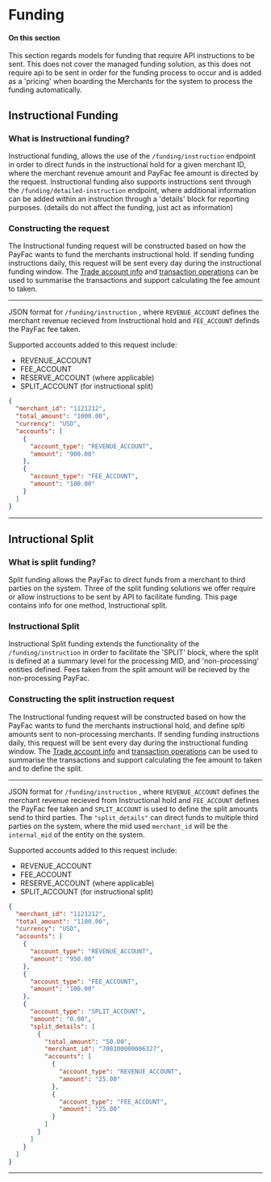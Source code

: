 # Funding

#### On this section
This section regards models for funding that require API instructions to be sent. This does not cover the managed funding solution, as this does not require api to be sent in order for the funding process to occur and is added as a 'pricing' when boarding the Merchants for the system to process the funding automatically.

## Instructional Funding

### What is Instructional funding?

Instructional funding, allows the use of the `/funding/instruction` endpoint in order to direct funds in the instructional hold for a given merchant ID, where the merchant revenue amount and PayFac fee amount is directed by the request. 
Instructional funding also supports instructions sent through the `/funding/detailed-instruction` endpoint, where additional information can be added within an instruction through a 'details' block for reporting purposes. (details do not affect the funding, just act as information)

### Constructing the request

<!--
type: tab
titles: Instructional funding, JSON Instructional funding example
-->

The Instructional funding request will be constructed based on how the PayFac wants to fund the merchants instructional hold. If sending funding instructions daily, this request will be sent every day during the instructional funding window. The [Trade account info](?path=docs/getting-started/account-operations.md)  and [transaction operations](?path=docs/getting-started/transactions.md)  can be used to summarise the transactions and support calculating the fee amount to taken.

---

<!-- type: tab -->

JSON format for `/funding/instruction` , where `REVENUE_ACCOUNT` defines the merchant revenue recieved from Instructional hold and `FEE_ACCOUNT` definds the PayFac fee taken.

Supported accounts added to this request include:
- REVENUE_ACCOUNT
- FEE_ACCOUNT
- RESERVE_ACCOUNT (where applicable)
- SPLIT_ACCOUNT (for instructional split)

```json
{
  "merchant_id": "1121212",
  "total_amount": "1000.00",
  "currency": "USD",
  "accounts": [
    {
      "account_type": "REVENUE_ACCOUNT",
      "amount": "900.00"
    },
    {
      "account_type": "FEE_ACCOUNT",
      "amount": "100.00"
    }  
  ]
}
```

<!-- type: tab-end -->

---

## Intructional Split

### What is split funding?
Split funding allows the PayFac to direct funds from a merchant to third parties on the system. Three of the split funding solutions we offer require or allow instructions to be sent by API to facilitate funding. This page contains info for one method, Instructional split. 

### Instructional Split

Instructional Split funding extends the functionality of the `/funding/instruction` in order to facilitate the 'SPLIT' block, where the split is defined at a summary level for the processing MID, and 'non-processing' entities defined. Fees taken from the split amount will be recieved by the non-processing PayFac.

### Constructing the split instruction request

<!--
type: tab
titles: Split instructional funding, JSON instructional funding example
-->

The Instructional funding request will be constructed based on how the PayFac wants to fund the merchants instructional hold, and define splti amounts sent to non-processing merchants. If sending funding instructions daily, this request will be sent every day during the instructional funding window. The [Trade account info](?path=docs/getting-started/account-operations.md)  and [transaction operations](?path=docs/getting-started/transactions.md)  can be used to summarise the transactions and support calculating the fee amount to taken and to define the split.

---

<!-- type: tab -->

JSON format for `/funding/instruction` , where `REVENUE_ACCOUNT` defines the merchant revenue recieved from Instructional hold and `FEE_ACCOUNT` defines the PayFac fee taken and `SPLIT_ACCOUNT` is used to define the split amounts send to third parties. The `"split_details"` can direct funds to multiple third parties on the system, where the mid used `merchant_id` will be the `internal_mid` of the entity on the system. 

Supported accounts added to this request include:
- REVENUE_ACCOUNT
- FEE_ACCOUNT
- RESERVE_ACCOUNT (where applicable)
- SPLIT_ACCOUNT (for instructional split)

```json
{
  "merchant_id": "1121212",
  "total_amount": "1100.00",
  "currency": "USD",
  "accounts": [
    {
      "account_type": "REVENUE_ACCOUNT",
      "amount": "950.00"
    },
    {
      "account_type": "FEE_ACCOUNT",
      "amount": "100.00"
    },
    {
      "account_type": "SPLIT_ACCOUNT",
      "amount": "0.00",
      "split_details": [
        {
          "total_amount": "50.00",
          "merchant_id": "700100000006327",
          "accounts": [
            {
              "account_type": "REVENUE_ACCOUNT",
              "amount": "25.00"
            },
            {
              "account_type": "FEE_ACCOUNT",
              "amount": "25.00"
            }
          ]
        }
      ]
    }
  ]
}
```

<!-- type: tab-end -->

---
